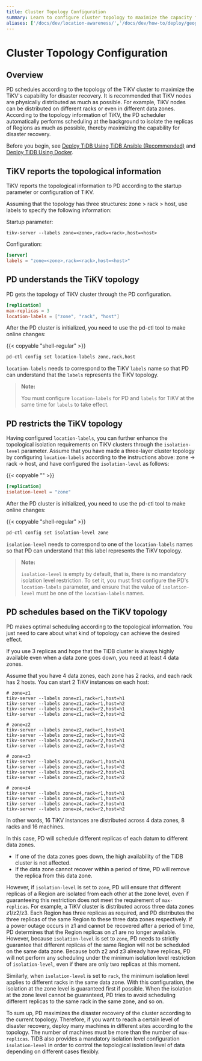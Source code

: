 ```yaml
---
title: Cluster Topology Configuration
summary: Learn to configure cluster topology to maximize the capacity for disaster recovery.
aliases: ['/docs/dev/location-awareness/','/docs/dev/how-to/deploy/geographic-redundancy/location-awareness/']
---
```


# Cluster Topology Configuration

## Overview

PD schedules according to the topology of the TiKV cluster to maximize the TiKV's capability for disaster recovery. It is recommended that TiKV nodes are physically distributed as much as possible. For example, TiKV nodes can be distributed on different racks or even in different data zones. According to the topology information of TiKV, the PD scheduler automatically performs scheduling at the background to isolate the replicas of Regions as much as possible, thereby maximizing the capability for disaster recovery.

Before you begin, see [Deploy TiDB Using TiDB Ansible (Recommended)](/online-deployment-using-ansible.md) and [Deploy TiDB Using Docker](/test-deployment-using-docker.md).

## TiKV reports the topological information

TiKV reports the topological information to PD according to the startup parameter or configuration of TiKV.

Assuming that the topology has three structures: zone > rack > host, use labels to specify the following information:

Startup parameter:

```
tikv-server --labels zone=<zone>,rack=<rack>,host=<host>
```

Configuration:

``` toml
[server]
labels = "zone=<zone>,rack=<rack>,host=<host>"
```

## PD understands the TiKV topology

PD gets the topology of TiKV cluster through the PD configuration.

``` toml
[replication]
max-replicas = 3
location-labels = ["zone", "rack", "host"]
```

After the PD cluster is initialized, you need to use the pd-ctl tool to make online changes:

{{< copyable "shell-regular" >}}

```bash
pd-ctl config set location-labels zone,rack,host
```

`location-labels` needs to correspond to the TiKV `labels` name so that PD can understand that the `labels` represents the TiKV topology.

> **Note:**
>
> You must configure `location-labels` for PD and `labels` for TiKV at the same time for `labels` to take effect.

## PD restricts the TiKV topology

Having configured `location-labels`, you can further enhance the topological isolation requirements on TiKV clusters through the `isolation-level` parameter. Assume that you have made a three-layer cluster topology by configuring `location-labels` according to the instructions above: zone -> rack -> host, and have configured the `isolation-level` as follows:

{{< copyable "" >}}

```toml
[replication]
isolation-level = "zone"
```

After the PD cluster is initialized, you need to use the pd-ctl tool to make online changes:

{{< copyable "shell-regular" >}}

```bash
pd-ctl config set isolation-level zone
```

`isolation-level` needs to correspond to one of the `location-labels` names so that PD can understand that this label represents the TiKV topology.

> **Note:**
>
> `isolation-level` is empty by default, that is, there is no mandatory isolation level restriction. To set it, you must first configure the PD's `location-labels` parameter, and ensure that the value of `isolation-level` must be one of the `location-labels` names.

## PD schedules based on the TiKV topology

PD makes optimal scheduling according to the topological information. You just need to care about what kind of topology can achieve the desired effect.

If you use 3 replicas and hope that the TiDB cluster is always highly available even when a data zone goes down, you need at least 4 data zones.

Assume that you have 4 data zones, each zone has 2 racks, and each rack has 2 hosts. You can start 2 TiKV instances on each host:

```
# zone=z1
tikv-server --labels zone=z1,rack=r1,host=h1
tikv-server --labels zone=z1,rack=r1,host=h2
tikv-server --labels zone=z1,rack=r2,host=h1
tikv-server --labels zone=z1,rack=r2,host=h2

# zone=z2
tikv-server --labels zone=z2,rack=r1,host=h1
tikv-server --labels zone=z2,rack=r1,host=h2
tikv-server --labels zone=z2,rack=r2,host=h1
tikv-server --labels zone=z2,rack=r2,host=h2

# zone=z3
tikv-server --labels zone=z3,rack=r1,host=h1
tikv-server --labels zone=z3,rack=r1,host=h2
tikv-server --labels zone=z3,rack=r2,host=h1
tikv-server --labels zone=z3,rack=r2,host=h2

# zone=z4
tikv-server --labels zone=z4,rack=r1,host=h1
tikv-server --labels zone=z4,rack=r1,host=h2
tikv-server --labels zone=z4,rack=r2,host=h1
tikv-server --labels zone=z4,rack=r2,host=h2
```

In other words, 16 TiKV instances are distributed across 4 data zones, 8 racks and 16 machines.

In this case, PD will schedule different replicas of each datum to different data zones.

- If one of the data zones goes down, the high availability of the TiDB cluster is not affected.
- If the data zone cannot recover within a period of time, PD will remove the replica from this data zone.

However, if `isolation-level` is set to `zone`, PD will ensure that different replicas of a Region are isolated from each other at the zone level, even if guaranteeing this restriction does not meet the requirement of `max-replicas`. For example, a TiKV cluster is distributed across three data zones z1/z2/z3. Each Region has three replicas as required, and PD distributes the three replicas of the same Region to these three data zones respectively. If a power outage occurs in z1 and cannot be recovered after a period of time, PD determines that the Region replicas on z1 are no longer available. However, because `isolation-level` is set to `zone`, PD needs to strictly guarantee that different replicas of the same Region will not be scheduled on the same data zone. Because both z2 and z3 already have replicas, PD will not perform any scheduling under the minimum isolation level restriction of `isolation-level`, even if there are only two replicas at this moment.

Similarly, when `isolation-level` is set to `rack`, the minimum isolation level applies to different racks in the same data zone. With this configuration, the isolation at the zone level is guaranteed first if possible. When the isolation at the zone level cannot be guaranteed, PD tries to avoid scheduling different replicas to the same rack in the same zone, and so on.

To sum up, PD maximizes the disaster recovery of the cluster according to the current topology. Therefore, if you want to reach a certain level of disaster recovery, deploy many machines in different sites according to the topology. The number of machines must be more than the number of `max-replicas`. TiDB also provides a mandatory isolation level configuration `isolation-level` in order to control the topological isolation level of data depending on different cases flexibly.